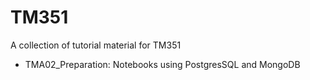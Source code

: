 # TM351
A collection of tutorial material for TM351

- TMA02_Preparation: Notebooks using PostgresSQL and MongoDB
